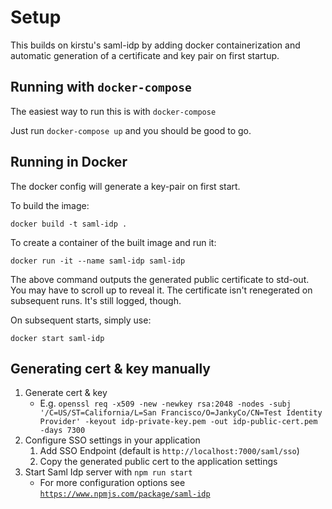 # Setup

This builds on kirstu's saml-idp by adding docker containerization and automatic generation of a certificate and key pair on first startup.

## Running with `docker-compose`

The easiest way to run this is with `docker-compose`

Just run `docker-compose up` and you should be good to go.

## Running in Docker

The docker config will generate a key-pair on first start.

To build the image:

`docker build -t saml-idp .`

To create a container of the built image and run it:

`docker run -it --name saml-idp saml-idp`

The above command outputs the generated public certificate to std-out. You may have to scroll up to reveal it. The certificate isn't renegerated on subsequent runs. It's still logged, though.

On subsequent starts, simply use:

`docker start saml-idp`

## Generating cert & key manually

1. Generate cert & key
   - E.g. `openssl req -x509 -new -newkey rsa:2048 -nodes -subj '/C=US/ST=California/L=San Francisco/O=JankyCo/CN=Test Identity Provider' -keyout idp-private-key.pem -out idp-public-cert.pem -days 7300`
1. Configure SSO settings in your application
   1. Add SSO Endpoint (default is `http://localhost:7000/saml/sso`)
   1. Copy the generated public cert to the application settings
1. Start Saml Idp server with `npm run start`
   - For more configuration options see [`https://www.npmjs.com/package/saml-idp`](https://www.npmjs.com/package/saml-idp)
